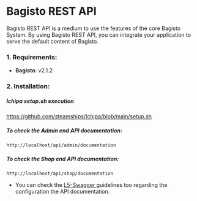 # Bagisto REST API

<p>Bagisto REST API is a medium to use the features of the core Bagisto System. By using Bagisto REST API, you can integrate your application to serve the default content of Bagisto.</p>

### 1. Requirements:

* **Bagisto**: v2.1.2

### 2. Installation:

##### Ichipa setup.sh execution
https://github.com/steamships/Ichipa/blob/main/setup.sh


##### To check the Admin end API documentation:

~~~
http://localhost/api/admin/documentation
~~~

##### To check the Shop end API documentation:

~~~
http://localhost/api/shop/documentation
~~~

* You can check the <a href="https://github.com/DarkaOnLine/L5-Swagger"> L5-Swagger </a> guidelines too regarding the configuration the API documentation.
